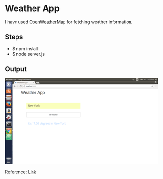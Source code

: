 #  Weather App

I have used [OpenWeatherMap](https://openweathermap.org/api) for fetching weather information.

## Steps
- $ npm install
- $ node server.js

## Output
![Simple Express Wesbite](https://raw.githubusercontent.com/vipmunot/Nodejs-Projects/master/img/weather.png)



Reference: [Link](https://codeburst.io/build-a-simple-weather-app-with-node-js-in-just-16-lines-of-code-32261690901d)
